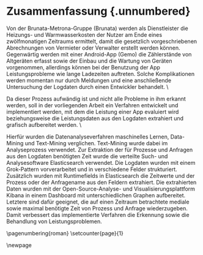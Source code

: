 # Zusammenfassung {.unnumbered}

Von der Brunata-Metrona-Gruppe (Brunata) werden als Dienstleister die Heizungs- und Warmwasserkosten der Nutzer am Ende eines zwölfmonatigen Zeitraums ermittelt, damit die gesetzlich vorgeschriebenen Abrechnungen von Vermieter oder Verwalter erstellt werden können. Gegenwärtig werden mit einer Android-App (Gemo) die Zählerstände von Altgeräten erfasst sowie der Einbau und die Wartung von Geräten vorgenommen, allerdings können bei der Benutzung der App Leistungsprobleme wie lange Ladezeiten auftreten. Solche Komplikationen werden momentan nur durch Meldungen und eine anschließende Untersuchung der Logdaten durch einen Entwickler behandelt. \

Da dieser Prozess aufwändig ist und nicht alle Probleme in ihm erkannt werden, soll in der vorliegenden Arbeit ein Verfahren entwickelt und implementiert werden, mit dem die Leistung einer App evaluiert wird beziehungsweise die Leistungsdaten aus den Logdaten extrahiert und grafisch aufbereitet werden. \

Hierfür wurden die Datenanalyseverfahren maschinelles Lernen, Data-Mining und Text-Mining verglichen. Text-Mining wurde dabei im Analyseprozess verwendet. Zur Extraktion der für Prozesse und Anfragen aus den Logdaten benötigten Zeit wurde die verteilte Such- und Analysesoftware Elasticsearch verwendet. Die Logdaten wurden mit einem Grok-Pattern vorverarbeitet und in verschiedene Felder strukturiert. Zusätzlich wurden mit Runtimefields in Elasticsearch die Zeitwerte und der Prozess oder der Anfragename aus den Feldern extrahiert. Die extrahierten Daten wurden mit der Open-Source-Analyse- und Visualisierungsplattform Kibana in einem Dashboard mit unterschiedlichen Graphen aufbereitet. Letztere sind dafür geeignet, die auf einen Zeitraum betrachtete mediale sowie maximal benötigte Zeit von Prozess und Anfrage wiederzugeben. Damit verbessert das implementierte Verfahren die Erkennung sowie die Behandlung von Leistungsproblemen.
<!--
Dafür wurde zur Extraktion der benötigten Zeit von Prozessen und Anfragen aus logdaten ein Analyseprozess angewendet. 
Dafür wurde die benötigte Zeit von Prozessen und Anfragen aus den Logdaten Extrahiert und Grafisch aufbereitet. 
Dafür wurde die Extraktion und Aufbereitung von Leistungsdaten aus Logdaten der App mithilfe eines Analyseprozess geplant. Die benötigte Zeit von Prozessen und Anfragen diente als 

<!-- Zählerwerte werden nur von alten Geräte erfasst moderne Funken das von selbst.
Meldung Monteur und danach Entwickler bearbeitung
<!--
Dafür wurde zur Extraktion der benötigten Zeit von Prozessen und Anfragen aus logdaten ein Analyseprozess angewendet.
Dafür wurde die benötigte Zeit von Prozessen und Anfragen aus den Logdaten Extrahiert und Grafisch aufbereitet.
Dafür wurde die Extraktion und Aufbereitung von Leistungsdaten aus Logdaten der App mithilfe eines Analyseprozess geplant. Die benötigte Zeit von Prozessen und Anfragen diente als

Das Ziel der vorliegenden Arbeit ist es unerkannte Leistungsprobleme in Mobilen Anwendungen erkennen und beheben zu können. Dazu wird die Folgende Forschungsfrage gestellt Wie kann ein Verfahren implementiert werden um die Leistung einer Mobilen Anwendung zu Evaluieren?

Das Ziel der vorliegenden Arbeit ist es zu beantworten, wie man die Performance Mobiler Anwendungen Evaluieren kann. Dazu wird die Folgende Forschungsfrage gestellt: Wie kann man
-->

\pagenumbering{roman}
\setcounter{page}{1}

\newpage
